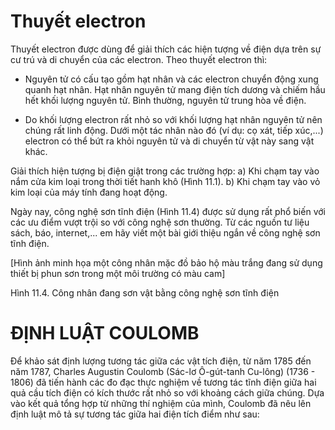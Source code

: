 # Thuyết electron

Thuyết electron được dùng để giải thích các hiện tượng về điện dựa trên sự cư trú và di chuyển của các electron. Theo thuyết electron thì:

- Nguyên tử có cấu tạo gồm hạt nhân và các electron chuyển động xung quanh hạt nhân. Hạt nhân nguyên tử mang điện tích dương và chiếm hầu hết khối lượng nguyên tử. Bình thường, nguyên tử trung hòa về điện.

- Do khối lượng electron rất nhỏ so với khối lượng hạt nhân nguyên tử nên chúng rất linh động. Dưới một tác nhân nào đó (ví dụ: cọ xát, tiếp xúc,...) electron có thể bứt ra khỏi nguyên tử và di chuyển từ vật này sang vật khác.

Giải thích hiện tượng bị điện giật trong các trường hợp:
a) Khi chạm tay vào nắm cửa kim loại trong thời tiết hanh khô (Hình 11.1).
b) Khi chạm tay vào vỏ kim loại của máy tính đang hoạt động.

Ngày nay, công nghệ sơn tĩnh điện (Hình 11.4) được sử dụng rất phổ biến với các ưu điểm vượt trội so với công nghệ sơn thường. Từ các nguồn tư liệu sách, báo, internet,... em hãy viết một bài giới thiệu ngắn về công nghệ sơn tĩnh điện.

[Hình ảnh minh họa một công nhân mặc đồ bảo hộ màu trắng đang sử dụng thiết bị phun sơn trong một môi trường có màu cam]

Hình 11.4. Công nhân đang sơn vật bằng công nghệ sơn tĩnh điện

# ĐỊNH LUẬT COULOMB

Để khảo sát định lượng tương tác giữa các vật tích điện, từ năm 1785 đến năm 1787, Charles Augustin Coulomb (Sác-lơ Ô-gút-tanh Cu-lông) (1736 - 1806) đã tiến hành các đo đạc thực nghiệm về tương tác tĩnh điện giữa hai quả cầu tích điện có kích thước rất nhỏ so với khoảng cách giữa chúng. Dựa vào kết quả tổng hợp từ những thí nghiệm của mình, Coulomb đã nêu lên định luật mô tả sự tương tác giữa hai điện tích điểm như sau: